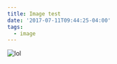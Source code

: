 ```yaml
---
title: Image test
date: '2017-07-11T09:44:25-04:00'
tags:
  - image
---
```

![lol](/public/Screen%20Shot%202017-07-05%20at%202.13.25%20PM.png)

